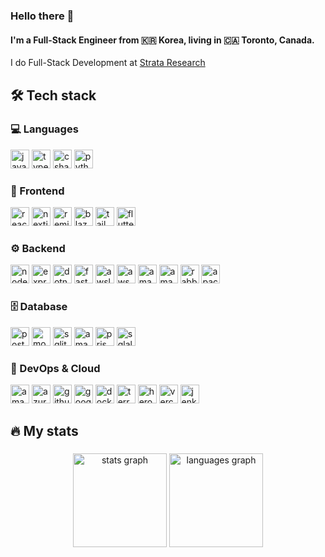 ### Hello there 👋

#### I'm a Full-Stack Engineer from 🇰🇷 Korea, living in 🇨🇦 Toronto, Canada.

I do Full-Stack Development at [Strata Research](https://www.strataresearch.ca/)

###

## 🛠️ Tech stack

###

### 💻 Languages

<div>
  <img src="https://cdn.simpleicons.org/javascript" height="30" alt="javascript logo" />
  <img src="https://cdn.simpleicons.org/typescript" height="30" alt="typescript logo" />
  <img src="https://cdn.jsdelivr.net/gh/devicons/devicon/icons/csharp/csharp-original.svg" height="30" alt="csharp logo" />
  <img src="https://cdn.simpleicons.org/python" height="30" alt="python logo" />
</div>

### 🎨 Frontend

<div>
  <img src="https://cdn.simpleicons.org/react" height="30" alt="react logo" />
  <img src="https://cdn.simpleicons.org/nextdotjs" height="30" alt="nextjs logo" />
  <img src="https://cdn.simpleicons.org/remix" height="30" alt="remix logo" />
  <img src="https://cdn.simpleicons.org/blazor" height="30" alt="blazor logo" />
  <img src="https://cdn.simpleicons.org/tailwindcss" height="30" alt="tailwindcss logo"  />
  <img src="https://cdn.simpleicons.org/flutter" height="30" alt="flutter logo"  />
</div>

### ⚙️ Backend

<div>
  <img src="https://cdn.simpleicons.org/nodedotjs" height="30" alt="nodejs logo" />
  <img src="https://cdn.simpleicons.org/express" height="30" alt="express logo" />
  <img src="https://cdn.simpleicons.org/dotnet" height="30" alt="dotnet logo" />
  <img src="https://cdn.simpleicons.org/fastapi" height="30" alt="fastapi logo" />
  <img src="https://cdn.simpleicons.org/awslambda" height="30" alt="awslambda logo" />
  <img src="https://cdn.simpleicons.org/awsamplify" height="30" alt="awsamplify logo" />
  <img src="https://cdn.simpleicons.org/amazonec2" height="30" alt="amazonec2 logo" />
  <img src="https://cdn.simpleicons.org/amazons3" height="30" alt="amazons3 logo" />
  <img src="https://cdn.simpleicons.org/rabbitmq" height="30" alt="rabbitmq logo" />
  <img src="https://cdn.simpleicons.org/apacheairflow" height="30" alt="apacheairflow logo" />
</div>

### 🗄️ Database

<div>
  <img src="https://cdn.simpleicons.org/postgresql" height="30" alt="postgresql logo" />
  <img src="https://cdn.simpleicons.org/mongodb" height="30" alt="mongodb logo" />
  <img src="https://cdn.simpleicons.org/sqlite" height="30" alt="sqlite logo" />
  <img src="https://cdn.simpleicons.org/amazonrds" height="30" alt="amazonrds logo" />
  <img src="https://cdn.simpleicons.org/prisma" height="30" alt="prisma logo" />
  <img src="https://cdn.simpleicons.org/sqlalchemy" height="30" alt="sqlalchemy logo" />
</div>

### 🚀 DevOps & Cloud

<div>
  <img src="https://cdn.simpleicons.org/amazonwebservices" height="30" alt="amazonwebservices logo" />
  <img src="https://cdn.jsdelivr.net/gh/devicons/devicon/icons/azuredevops/azuredevops-original.svg" height="30" alt="azuredevops logo" />
  <img src="https://cdn.simpleicons.org/githubactions" height="30" alt="githubactions logo" />
  <img src="https://cdn.simpleicons.org/googlecloud" height="30" alt="googlecloud logo" />
  <img src="https://cdn.simpleicons.org/docker" height="30" alt="docker logo" />
  <img src="https://cdn.simpleicons.org/terraform" height="30" alt="terraform logo" />
  <img src="https://cdn.simpleicons.org/heroku" height="30" alt="heroku logo" />
  <img src="https://cdn.simpleicons.org/vercel" height="30" alt="vercel logo" />
  <img src="https://cdn.simpleicons.org/jenkins" height="30" alt="jenkins logo" />
</div>

###

## 🔥 My stats

###

<div align="center">
  <img src="https://github-readme-stats.vercel.app/api?username=shawnohn&hide_title=false&hide_rank=false&show_icons=true&include_all_commits=true&count_private=true&disable_animations=false&theme=dracula&locale=en&hide_border=false" height="150" alt="stats graph"  />
  <img src="https://github-readme-stats.vercel.app/api/top-langs?username=shawnohn&locale=en&hide_title=false&layout=compact&card_width=320&langs_count=5&theme=dracula&hide_border=false" height="150" alt="languages graph"  />
</div>
